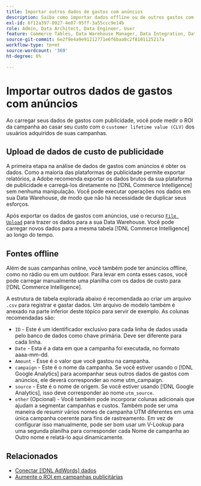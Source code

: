 ```yaml
---
title: Importar outros dados de gastos com anúncios
description: Saiba como importar dados offline ou de outros gastos com anúncios para o  [!DNL Commerce Intelligence].
exl-id: 6f12a397-0927-4e87-95ff-3a55ccc9e14b
role: Admin, Data Architect, Data Engineer, User
feature: Commerce Tables, Data Warehouse Manager, Data Integration, Data Import/Export
source-git-commit: 6e2f9e4a9e91212771e6f6baa8c2f8101125217a
workflow-type: tm+mt
source-wordcount: '369'
ht-degree: 0%

---
```


# Importar outros dados de gastos com anúncios

Ao carregar seus dados de gastos com publicidade, você pode medir o ROI da campanha ao casar seu custo com o `customer lifetime value (CLV)` dos usuários adquiridos de suas campanhas.

## Upload de dados de custo de publicidade

A primeira etapa na análise de dados de gastos com anúncios é obter os dados. Como a maioria das plataformas de publicidade permite exportar relatórios, a Adobe recomenda exportar os dados brutos da sua plataforma de publicidade e carregá-los diretamente no [!DNL Commerce Intelligence] sem nenhuma manipulação. Você pode executar operações nos dados em sua Data Warehouse, de modo que não há necessidade de duplicar seus esforços.

Após exportar os dados de gastos com anúncios, use o recurso [`File Upload`](../connecting-data/using-file-uploader.md) para trazer os dados para a sua Data Warehouse. Você pode carregar novos dados para a mesma tabela [!DNL Commerce Intelligence] ao longo do tempo.

## Fontes offline

Além de suas campanhas online, você também pode ter anúncios offline, como no rádio ou em um outdoor. Para levar em conta esses casos, você pode carregar manualmente uma planilha com os dados de custo para [!DNL Commerce Intelligence].

A estrutura de tabela explorada abaixo é recomendada ao criar um arquivo `.csv` para registrar e gastar dados. Um arquivo de modelo também é anexado na parte inferior deste tópico para servir de exemplo. As colunas recomendadas são:

* `ID` - Este é um identificador exclusivo para cada linha de dados usada pelo banco de dados como chave primária. Deve ser diferente para cada linha.
* `Date` - Esta é a data em que a campanha foi executada, no formato aaaa-mm-dd.
* `Amount` - Esse é o valor que você gastou na campanha.
* `campaign` - Este é o nome da campanha. Se você estiver usando o [!DNL Google Analytics] para acompanhar seus outros dados de gastos com anúncios, ele deverá corresponder ao nome utm\_campaign.
* `source` - Este é o nome de origem. Se você estiver usando [!DNL Google Analytics], isso deve corresponder ao nome `utm_source`.
* `other` (Opcional) - Você também pode incorporar colunas adicionais que ajudam a segmentar campanhas e custos. Também pode ser uma maneira de resumir vários nomes de campanha UTM diferentes em uma única campanha coerente para fins de rastreamento. Em vez de configurar isso manualmente, pode ser bom usar um V-Lookup para uma segunda planilha para corresponder cada Nome de campanha ao Outro nome e relatá-lo aqui dinamicamente.

## Relacionados

* [Conectar [!DNL AdWords] dados](../integrations/google-adwords.md)
* [Aumente o ROI em campanhas publicitárias](../../analysis/roi-ad-camp.md)
